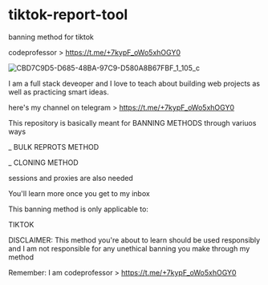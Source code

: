 # tiktok-report-tool
banning method for tiktok

codeprofessor > https://t.me/+7kypF_oWo5xhOGY0

![CBD7C9D5-D685-48BA-97C9-D580A8B67FBF_1_105_c](https://github.com/code-professor/ttiktok-report-tool/assets/163318281/4b9f6443-d4aa-4f7b-8cc7-a23ec5989d08)

I am a full stack deveoper and I love to teach about building web projects as well as practicing smart ideas.

here's my channel on telegram > https://t.me/+7kypF_oWo5xhOGY0

This repository is basically meant for BANNING METHODS through variuos ways

_ BULK REPROTS METHOD

_ CLONING METHOD

sessions and proxies are also needed

You'll learn more once you get to my inbox

This banning method is only applicable to:

TIKTOK

DISCLAIMER: This method you're about to learn should be used responsibly and I am not responsible for any unethical banning you make through my method

Remember: I am codeprofessor > https://t.me/+7kypF_oWo5xhOGY0
